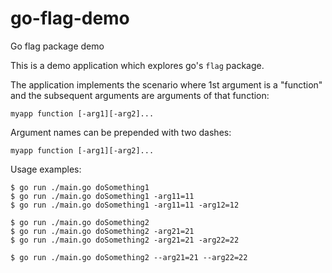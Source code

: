 # go-flag-demo
Go flag package demo

This is a demo application which explores go's `flag` package.

The application implements the scenario where 1st argument is a "function" and the subsequent arguments are arguments of that function:

```
myapp function [-arg1][-arg2]...
```

Argument names can be prepended with two dashes:

```
myapp function [-arg1][-arg2]...
```

Usage examples:

```
$ go run ./main.go doSomething1
$ go run ./main.go doSomething1 -arg11=11
$ go run ./main.go doSomething1 -arg11=11 -arg12=12

$ go run ./main.go doSomething2
$ go run ./main.go doSomething2 -arg21=21
$ go run ./main.go doSomething2 -arg21=21 -arg22=22

$ go run ./main.go doSomething2 --arg21=21 --arg22=22
```
